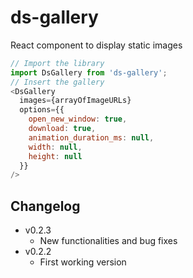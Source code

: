 # ds-gallery
React component to display static images

```javascript
// Import the library
import DsGallery from 'ds-gallery';
// Insert the gallery
<DsGallery
  images={arrayOfImageURLs}
  options={{
    open_new_window: true,
    download: true,
    animation_duration_ms: null,
    width: null,
    height: null
  }}
/>
```

## Changelog
* v0.2.3
  * New functionalities and bug fixes
* v0.2.2
  * First working version